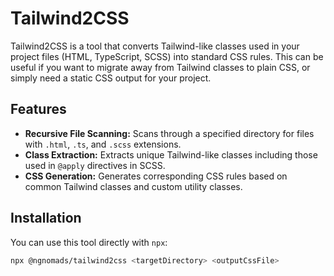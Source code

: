 # Tailwind2CSS

Tailwind2CSS is a tool that converts Tailwind-like classes used in your project files (HTML, TypeScript, SCSS) into standard CSS rules. This can be useful if you want to migrate away from Tailwind classes to plain CSS, or simply need a static CSS output for your project.

## Features

- **Recursive File Scanning:** Scans through a specified directory for files with `.html`, `.ts`, and `.scss` extensions.
- **Class Extraction:** Extracts unique Tailwind-like classes including those used in `@apply` directives in SCSS.
- **CSS Generation:** Generates corresponding CSS rules based on common Tailwind classes and custom utility classes.

## Installation

You can use this tool directly with `npx`:

```bash
npx @ngnomads/tailwind2css <targetDirectory> <outputCssFile>
